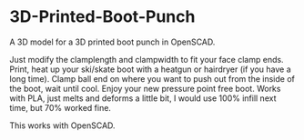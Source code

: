 # 3D-Printed-Boot-Punch
A 3D model for a 3D printed boot punch in OpenSCAD.

Just modify the clamplength and clampwidth to fit your face clamp ends.  Print, heat up your ski/skate boot with a heatgun or hairdryer (if you have a long time). Clamp ball end on where you want to push out from the inside of the boot, wait until cool.  Enjoy your new pressure point free boot.  Works with PLA, just melts and deforms a little bit, I would use 100% infill next time, but 70% worked fine.

This works with OpenSCAD.
